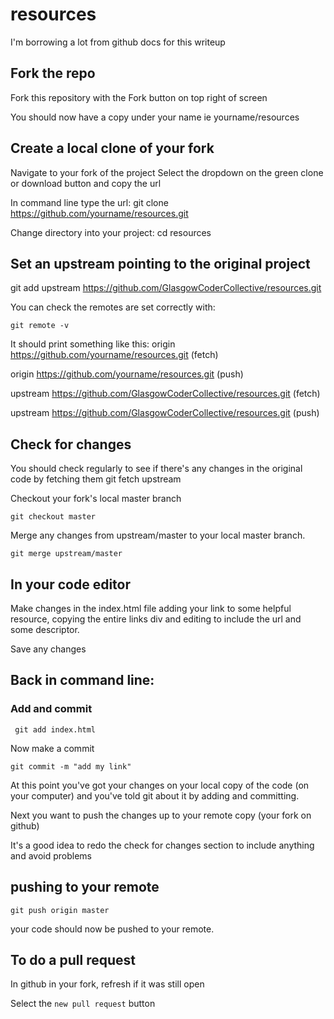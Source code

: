 # resources
I'm borrowing a lot from github docs for this writeup

## Fork the repo
Fork this repository with the Fork button on top right of screen

You should now have a copy under your name ie yourname/resources

## Create a local clone of your fork
Navigate to your fork of the project
Select the dropdown on the green clone or download button and copy the url


In command line type the url:
git clone https://github.com/yourname/resources.git


Change directory into your project:
cd resources


## Set an upstream pointing to the original project
git add upstream https://github.com/GlasgowCoderCollective/resources.git


You can check the remotes are set correctly with:

``git remote -v``

It should print something like this:
origin  https://github.com/yourname/resources.git (fetch)

origin  https://github.com/yourname/resources.git (push)

upstream        https://github.com/GlasgowCoderCollective/resources.git (fetch)

upstream        https://github.com/GlasgowCoderCollective/resources.git (push)

## Check for changes

   You should check regularly to see if there's any changes in the original code by fetching them
 git fetch upstream

 Checkout your fork's local master branch

 ``git checkout master``


 Merge any changes from upstream/master to your local master branch.
 
 ``git merge upstream/master``

## In your code editor

 Make changes in the index.html file adding your link to some helpful resource, copying the entire links div and editing to include the url and some descriptor.
 
 Save any changes


 ## Back in command line:
 
 ### Add and commit
 
`` git add index.html``

 Now make a commit
 
 ``git commit -m "add my link"``

 At this point you've got your changes on your local copy of the code (on your computer) and you've told git about it by adding and committing.
 
 Next you want to push the changes up to your remote copy (your fork on github) 

It's a good idea to redo the check for changes section to include anything and avoid problems

## pushing to your remote

``git push origin master``

your code should now be pushed to your remote.  

## To do a pull request 

In github in your fork, refresh if it was still open

Select the ``new pull request`` button






